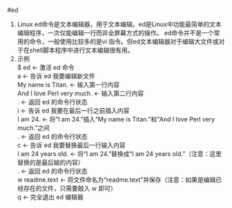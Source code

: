 #ed
1. Linux ed命令是文本编辑器，用于文本编辑。ed是Linux中功能最简单的文本编辑程序，一次仅能编辑一行而非全屏幕方式的操作。
ed命令并不是一个常用的命令，一般使用比较多的是vi 指令。但ed文本编辑器对于编辑大文件或对于在shell脚本程序中进行文本编辑很有用。 
2. 示例\
$ ed              <- 激活 ed 命令 \
a                 <- 告诉 ed 我要编辑新文件 \
My name is Titan. <- 输入第一行内容 \
And I love Perl very much. <- 输入第二行内容 \
.                 <- 返回 ed 的命令行状态 \
i                 <- 告诉 ed 我要在最后一行之前插入内容 \
I am 24.          <- 将“I am 24.”插入“My name is Titan.”和“And I love Perl very much.”之间 \
.                 <- 返回 ed 的命令行状态 \
c                 <- 告诉 ed 我要替换最后一行输入内容 \
I am 24 years old. <- 将“I am 24.”替换成“I am 24 years old.”（注意：这里替换的是最后输的内容） \
.                 <- 返回 ed 的命令行状态 \
w readme.text     <- 将文件命名为“readme.text”并保存（注意：如果是编辑已经存在的文件，只需要敲入 w 即可） \
q                 <- 完全退出 ed 编辑器 
